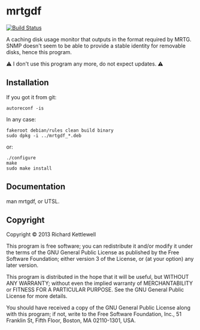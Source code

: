 mrtgdf
======

[![Build Status](https://travis-ci.org/ewxrjk/mrtgdf.svg?branch=master)](https://travis-ci.org/ewxrjk/mrtgdf)

A caching disk usage monitor that outputs in the format required by
MRTG.  SNMP doesn't seem to be able to provide a stable identity for
removable disks, hence this program.

⚠ I don't use this program any more, do not expect updates. ⚠

Installation
------------

If you got it from git:

    autoreconf -is

In any case:

    fakeroot debian/rules clean build binary
    sudo dpkg -i ../mrtgdf_*.deb

or:

    ./configure
    make
    sudo make install

Documentation
-------------

man mrtgdf, or UTSL.

Copyright
---------

Copyright © 2013 Richard Kettlewell

This program is free software; you can redistribute it and/or modify
it under the terms of the GNU General Public License as published by
the Free Software Foundation; either version 3 of the License, or
(at your option) any later version.

This program is distributed in the hope that it will be useful, but
WITHOUT ANY WARRANTY; without even the implied warranty of
MERCHANTABILITY or FITNESS FOR A PARTICULAR PURPOSE.  See the GNU
General Public License for more details.

You should have received a copy of the GNU General Public License
along with this program; if not, write to the Free Software
Foundation, Inc., 51 Franklin St, Fifth Floor, Boston, MA
02110-1301, USA.
